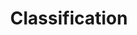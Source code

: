 ---
layout: tag-list
title: Classification
menu: false
description: >
  Posts about Classification
---
